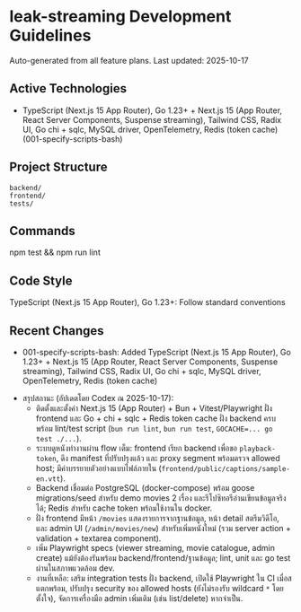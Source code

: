 # leak-streaming Development Guidelines

Auto-generated from all feature plans. Last updated: 2025-10-17

## Active Technologies
- TypeScript (Next.js 15 App Router), Go 1.23+ + Next.js 15 (App Router, React Server Components, Suspense streaming), Tailwind CSS, Radix UI, Go chi + sqlc, MySQL driver, OpenTelemetry, Redis (token cache) (001-specify-scripts-bash)

## Project Structure
```
backend/
frontend/
tests/
```

## Commands
npm test && npm run lint

## Code Style
TypeScript (Next.js 15 App Router), Go 1.23+: Follow standard conventions

## Recent Changes
- 001-specify-scripts-bash: Added TypeScript (Next.js 15 App Router), Go 1.23+ + Next.js 15 (App Router, React Server Components, Suspense streaming), Tailwind CSS, Radix UI, Go chi + sqlc, MySQL driver, OpenTelemetry, Redis (token cache)

<!-- MANUAL ADDITIONS START -->
- สรุปสถานะ (อัปเดตโดย Codex ณ 2025-10-17):
  - ติดตั้งและตั้งค่า Next.js 15 (App Router) + Bun + Vitest/Playwright ฝั่ง frontend และ Go + chi + sqlc + Redis token cache ฝั่ง backend ครบ พร้อม lint/test script (`bun run lint`, `bun run test`, `GOCACHE=... go test ./...`).
  - ระบบดูหนังทำงานผ่าน flow เต็ม: frontend เรียก backend เพื่อขอ `playback-token`, ดึง manifest ที่ปรับปรุงแล้ว และ proxy segment พร้อมตรวจ allowed host; มีคำบรรยายตัวอย่างแบบไฟล์ภายใน (`frontend/public/captions/sample-en.vtt`).
  - Backend เชื่อมต่อ PostgreSQL (docker-compose) พร้อม goose migrations/seed สำหรับ demo movies 2 เรื่อง และรีโปซิทอรีอ่านเขียนข้อมูลจริงได้; Redis สำหรับ cache token พร้อมใช้งานใน docker.
  - ฝั่ง frontend มีหน้า `/movies` แสดงรายการจากฐานข้อมูล, หน้า detail สตรีมวิดีโอ, และ admin UI (`/admin/movies/new`) สำหรับเพิ่มหนังใหม่ (รวม server action + validation + textarea component).
  - เพิ่ม Playwright specs (viewer streaming, movie catalogue, admin create) แม้ยังต้องรันพร้อม backend/frontend/ฐานข้อมูล; lint, unit และ go test ผ่านในสภาพแวดล้อม dev.
  - งานที่เหลือ: เสริม integration tests ฝั่ง backend, เปิดใช้ Playwright ใน CI เมื่อสแตกพร้อม, ปรับปรุง security ของ allowed hosts (ยังไม่รองรับ wildcard `*` โดยตั้งใจ), จัดการเครื่องมือ admin เพิ่มเติม (เช่น list/delete) หากจำเป็น.
<!-- MANUAL ADDITIONS END -->
